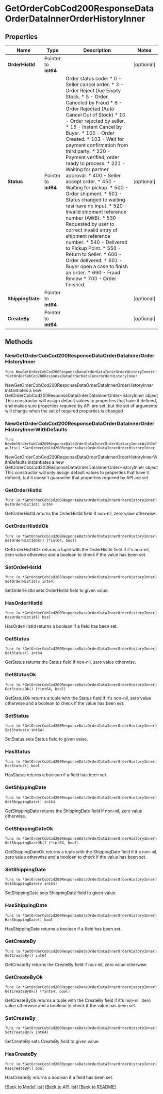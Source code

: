 # GetOrderCobCod200ResponseDataOrderDataInnerOrderHistoryInner

## Properties

Name | Type | Description | Notes
------------ | ------------- | ------------- | -------------
**OrderHistId** | Pointer to **int64** |  | [optional] 
**Status** | Pointer to **int64** | Order status code: * 0 - Seller cancel order. * 3 - Order Reject Due Empty Stock. * 5 - Order Canceled by Fraud * 6 - Order Rejected (Auto Cancel Out of Stock) * 10 - Order rejected by seller. * 15 - Instant Cancel by Buyer. * 100 - Order Created. * 103 - Wait for payment confirmation from third party. * 220 - Payment verified, order ready to process. * 221 - Waiting for partner approval. * 400 - Seller accept order. * 450 - Waiting for pickup. * 500 - Order shipment. * 501 - Status changed to waiting resi have no input. * 520 - Invalid shipment reference number (AWB). * 530 - Requested by user to correct invalid entry of shipment reference number. * 540 - Delivered to Pickup Point. * 550 - Return to Seller. * 600 - Order delivered. * 601 - Buyer open a case to finish an order. * 690 - Fraud Review * 700 - Order finished.  | [optional] 
**ShippingDate** | Pointer to **int64** |  | [optional] 
**CreateBy** | Pointer to **int64** |  | [optional] 

## Methods

### NewGetOrderCobCod200ResponseDataOrderDataInnerOrderHistoryInner

`func NewGetOrderCobCod200ResponseDataOrderDataInnerOrderHistoryInner() *GetOrderCobCod200ResponseDataOrderDataInnerOrderHistoryInner`

NewGetOrderCobCod200ResponseDataOrderDataInnerOrderHistoryInner instantiates a new GetOrderCobCod200ResponseDataOrderDataInnerOrderHistoryInner object
This constructor will assign default values to properties that have it defined,
and makes sure properties required by API are set, but the set of arguments
will change when the set of required properties is changed

### NewGetOrderCobCod200ResponseDataOrderDataInnerOrderHistoryInnerWithDefaults

`func NewGetOrderCobCod200ResponseDataOrderDataInnerOrderHistoryInnerWithDefaults() *GetOrderCobCod200ResponseDataOrderDataInnerOrderHistoryInner`

NewGetOrderCobCod200ResponseDataOrderDataInnerOrderHistoryInnerWithDefaults instantiates a new GetOrderCobCod200ResponseDataOrderDataInnerOrderHistoryInner object
This constructor will only assign default values to properties that have it defined,
but it doesn't guarantee that properties required by API are set

### GetOrderHistId

`func (o *GetOrderCobCod200ResponseDataOrderDataInnerOrderHistoryInner) GetOrderHistId() int64`

GetOrderHistId returns the OrderHistId field if non-nil, zero value otherwise.

### GetOrderHistIdOk

`func (o *GetOrderCobCod200ResponseDataOrderDataInnerOrderHistoryInner) GetOrderHistIdOk() (*int64, bool)`

GetOrderHistIdOk returns a tuple with the OrderHistId field if it's non-nil, zero value otherwise
and a boolean to check if the value has been set.

### SetOrderHistId

`func (o *GetOrderCobCod200ResponseDataOrderDataInnerOrderHistoryInner) SetOrderHistId(v int64)`

SetOrderHistId sets OrderHistId field to given value.

### HasOrderHistId

`func (o *GetOrderCobCod200ResponseDataOrderDataInnerOrderHistoryInner) HasOrderHistId() bool`

HasOrderHistId returns a boolean if a field has been set.

### GetStatus

`func (o *GetOrderCobCod200ResponseDataOrderDataInnerOrderHistoryInner) GetStatus() int64`

GetStatus returns the Status field if non-nil, zero value otherwise.

### GetStatusOk

`func (o *GetOrderCobCod200ResponseDataOrderDataInnerOrderHistoryInner) GetStatusOk() (*int64, bool)`

GetStatusOk returns a tuple with the Status field if it's non-nil, zero value otherwise
and a boolean to check if the value has been set.

### SetStatus

`func (o *GetOrderCobCod200ResponseDataOrderDataInnerOrderHistoryInner) SetStatus(v int64)`

SetStatus sets Status field to given value.

### HasStatus

`func (o *GetOrderCobCod200ResponseDataOrderDataInnerOrderHistoryInner) HasStatus() bool`

HasStatus returns a boolean if a field has been set.

### GetShippingDate

`func (o *GetOrderCobCod200ResponseDataOrderDataInnerOrderHistoryInner) GetShippingDate() int64`

GetShippingDate returns the ShippingDate field if non-nil, zero value otherwise.

### GetShippingDateOk

`func (o *GetOrderCobCod200ResponseDataOrderDataInnerOrderHistoryInner) GetShippingDateOk() (*int64, bool)`

GetShippingDateOk returns a tuple with the ShippingDate field if it's non-nil, zero value otherwise
and a boolean to check if the value has been set.

### SetShippingDate

`func (o *GetOrderCobCod200ResponseDataOrderDataInnerOrderHistoryInner) SetShippingDate(v int64)`

SetShippingDate sets ShippingDate field to given value.

### HasShippingDate

`func (o *GetOrderCobCod200ResponseDataOrderDataInnerOrderHistoryInner) HasShippingDate() bool`

HasShippingDate returns a boolean if a field has been set.

### GetCreateBy

`func (o *GetOrderCobCod200ResponseDataOrderDataInnerOrderHistoryInner) GetCreateBy() int64`

GetCreateBy returns the CreateBy field if non-nil, zero value otherwise.

### GetCreateByOk

`func (o *GetOrderCobCod200ResponseDataOrderDataInnerOrderHistoryInner) GetCreateByOk() (*int64, bool)`

GetCreateByOk returns a tuple with the CreateBy field if it's non-nil, zero value otherwise
and a boolean to check if the value has been set.

### SetCreateBy

`func (o *GetOrderCobCod200ResponseDataOrderDataInnerOrderHistoryInner) SetCreateBy(v int64)`

SetCreateBy sets CreateBy field to given value.

### HasCreateBy

`func (o *GetOrderCobCod200ResponseDataOrderDataInnerOrderHistoryInner) HasCreateBy() bool`

HasCreateBy returns a boolean if a field has been set.


[[Back to Model list]](../README.md#documentation-for-models) [[Back to API list]](../README.md#documentation-for-api-endpoints) [[Back to README]](../README.md)


